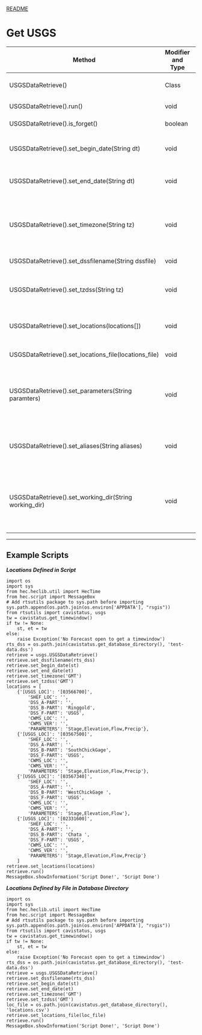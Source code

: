 [README](../README.md)
# Get USGS

| Method                                                 | Modifier and Type | Description                                                                            |
| ------------------------------------------------------ | ----------------- | -------------------------------------------------------------------------------------- |
| USGSDataRetrieve()                                     | Class             | Define parameters for getusgs.py                                                       |
| USGSDataRetrieve().run()                               | void              | Initiates getusgs.py                                                                   |
| USGSDataRetrieve().is_forget()                         | boolean           | Is 'forget' option set                                                                 |
| USGSDataRetrieve().set_begin_date(String dt)           | void              | Date or date/time format from HEC library                                              |
| USGSDataRetrieve().set_end_date(String dt)             | void              | Date or date/time format from HEC library                                              |
| USGSDataRetrieve().set_timezone(String tz)             | void              | Set the timezone for the start and ending dates; checked against available IDs         |
| USGSDataRetrieve().set_dssfilename(String dssfile)     | void              | Specify the DSS file to use                                                            |
| USGSDataRetrieve().set_tzdss(String tz)                | void              | Specifies time zone to use for data stored to a HEC-DSS file                           |
| USGSDataRetrieve().set_locations(locations[])          | void              | Specify the locations (locations[]) in json format                                     |
| USGSDataRetrieve().set_locations_file(locations_file)  | void              | Specify the locations file (locations_file)                                            |
| USGSDataRetrieve().set_parameters(String paramters)    | void              | Specifies parameters input file; Default parameters stored in package                  |
| USGSDataRetrieve().set_aliases(String aliases)         | void              | Specifies parameter aliases input file; Default aliases stored in package              |
| USGSDataRetrieve().set_working_dir(String working_dir) | void              | Specifies the working directory for the 'getusgs.py'; default is the package directory |

---

## Example Scripts

___Locations Defined in Script___

```jython
import os
import sys
from hec.heclib.util import HecTime
from hec.script import MessageBox
# Add rtsutils package to sys.path before importing
sys.path.append(os.path.join(os.environ['APPDATA'], "rsgis"))
from rtsutils import cavistatus, usgs
tw = cavistatus.get_timewindow()
if tw != None:
    st, et = tw
else:
    raise Exception('No Forecast open to get a timewindow')
rts_dss = os.path.join(cavistatus.get_database_directory(), 'test-data.dss')
retrieve = usgs.USGSDataRetrieve()
retrieve.set_dssfilename(rts_dss)
retrieve.set_begin_date(st)
retrieve.set_end_date(et)
retrieve.set_timezone('GMT')
retrieve.set_tzdss('GMT')
locations = [
    {'[USGS_LOC]': '[03566700]',
        'SHEF_LOC': '',
        'DSS_A-PART': '',
        'DSS_B-PART': 'Ringgold',
        'DSS_F-PART': 'USGS',
        'CWMS_LOC': '',
        'CWMS_VER': '',
        'PARAMETERS': 'Stage,Elevation,Flow,Precip'},
    {'[USGS_LOC]': '[03567500]',
        'SHEF_LOC': '',
        'DSS_A-PART': '',
        'DSS_B-PART': 'SouthChickGage',
        'DSS_F-PART': 'USGS',
        'CWMS_LOC': '',
        'CWMS_VER': '',
        'PARAMETERS': 'Stage,Elevation,Flow,Precip'},
    {'[USGS_LOC]': '[03567340]',
        'SHEF_LOC': '',
        'DSS_A-PART': '',
        'DSS_B-PART': 'WestChickGage ',
        'DSS_F-PART': 'USGS',
        'CWMS_LOC': '',
        'CWMS_VER': '',
        'PARAMETERS': 'Stage,Elevation,Flow'},
    {'[USGS_LOC]': '[02331600]',
        'SHEF_LOC': '',
        'DSS_A-PART': '',
        'DSS_B-PART': 'Chata ',
        'DSS_F-PART': 'USGS',
        'CWMS_LOC': '',
        'CWMS_VER': '',
        'PARAMETERS': 'Stage,Elevation,Flow,Precip'}
    ]
retrieve.set_locations(locations)
retrieve.run()
MessageBox.showInformation('Script Done!', 'Script Done')
```

___Locations Defined by File in Database Directory___

```jython
import os
import sys
from hec.heclib.util import HecTime
from hec.script import MessageBox
# Add rtsutils package to sys.path before importing
sys.path.append(os.path.join(os.environ['APPDATA'], "rsgis"))
from rtsutils import cavistatus, usgs
tw = cavistatus.get_timewindow()
if tw != None:
    st, et = tw
else:
    raise Exception('No Forecast open to get a timewindow')
rts_dss = os.path.join(cavistatus.get_database_directory(), 'test-data.dss')
retrieve = usgs.USGSDataRetrieve()
retrieve.set_dssfilename(rts_dss)
retrieve.set_begin_date(st)
retrieve.set_end_date(et)
retrieve.set_timezone('GMT')
retrieve.set_tzdss('GMT')
loc_file = os.path.join(cavistatus.get_database_directory(), 'locations.csv')
retrieve.set_locations_file(loc_file)
retrieve.run()
MessageBox.showInformation('Script Done!', 'Script Done')
```
